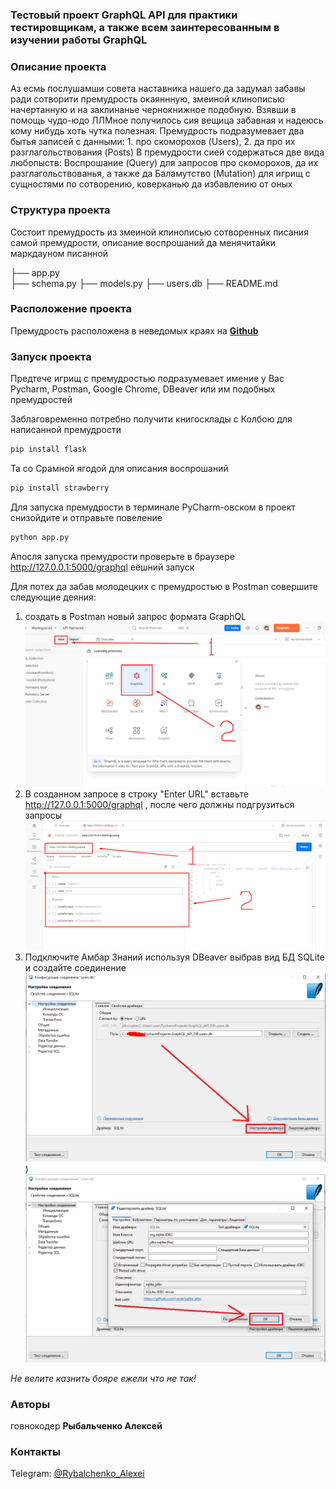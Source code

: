 
### Тестовый проект GraphQL API для практики тестировщикам, а также всем заинтересованным в изучении работы GraphQL 

### Описание проекта
Аз есмь послушамши совета наставника нашего да задумал забавы ради сотворити премудрость окаяннную, змеиной клинописью начертанную и на заклинанье чернокнижное подобную. Взявши в помощь чудо-юдо ЛЛМное получилось сия вещица забавная и надеюсь кому нибудь хоть чутка полезная.
Премудрость подразумевает два бытья записей с данными: 1. про скоморохов (Users), 2. да про их разглагольствования (Posts)
В премудрости сией содержаться две вида любопыств: 
Воспрошание (Query) для запросов про скоморохов, да их разглагольствованья, а также да Баламутство (Mutation) для игрищ с сущностями по сотворению, коверканью да избавлению от оных  

### Структура проекта

Состоит премудрость из змеиной клинописью сотворенных писания самой премудрости, описание воспрошаний да менячитайки маркдауном писанной

├── app.py          
├── schema.py 
├── models.py 
├── users.db
├── README.md                
   

### Расположение проекта
Премудрость расположена в неведомых краях на [**Github**](https://github.com/fisher111111111/GraphQL)

### Запуск проекта  

Предтече игрищ с премудростью подразумевает имение у Вас Pycharm, Postman, Google Chrome, DBeaver или им подобных премудростей 

Заблаговременно потребно получити книгосклады с Колбою для написанной премудрости
```bash
pip install flask
````
Та со Срамной ягодой для описания воспрошаний
```bash
pip install strawberry
````

Для запуска премудрости в терминале PyCharm-овском в проект снизойдите и отправьте повеление 
```bash
python app.py
```
Апосля запуска премудрости проверьте в браузере http://127.0.0.1:5000/graphql еёшний запуск

Для потех да забав молодецких с премудростью в Postman совершите следующие деяния:
1. создать в Postman новый запрос формата GraphQL
![Моя картинка](https://github.com/fisher111111111/GraphQL_API/blob/main/GraphQL_API_DB/Postman1.png)
2. В созданном запросе в строку "Enter URL" вставьте http://127.0.0.1:5000/graphql , после чего должны подгрузиться запросы
![Моя картинка](https://github.com/fisher111111111/GraphQL_API/blob/main/GraphQL_API_DB/Postman2.png)
3. Подключите Амбар Знаний используя DBeaver выбрав вид БД SQLite и создайте соединение
![Моя картинка](https://github.com/fisher111111111/GraphQL_API/blob/main/GraphQL_API_DB/DBeaver_3.png))
![Моя картинка](https://github.com/fisher111111111/GraphQL_API/blob/main/GraphQL_API_DB/DBeaver_4.png)

*Не велите казнить бояре ежели что не так!*

### Авторы
говнокодер **Рыбальченко Алексей**
### Контакты

Telegram: [@Rybalchenko_Alexei]()








